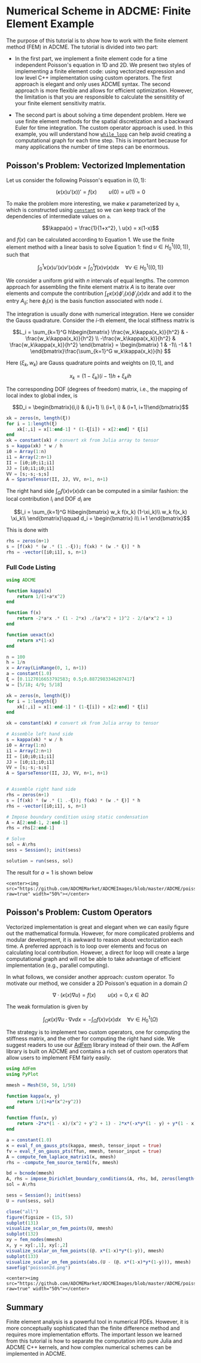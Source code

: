 
# Numerical Scheme in ADCME: Finite Element Example

The purpose of this tutorial is to show how to work with the finite element method (FEM) in ADCME. The tutorial is divided into two part:

* In the first part, we implement a finite element code for a time independent Poisson's equation in 1D and 2D. We present two styles of implementing a finite element code: using vectorized expression and low level C++ implementation using custom operators. The first approach is elegant and only uses ADCME syntax. The second approach is more flexible and allows for efficient optimization. However, the limitation is that you are responsible to calculate the sensititity of your finite element sensitivity matrix. 


* The second part is about solving a time dependent problem. Here we use finite element methods for the spatial discretization and a backward Euler for time integration. The custom operator approach is used. In this example, you will understand how [`while_loop`](@ref) can help avoid creating a computational graph for each time step. This is important because for many applications the number of time steps can be enormous.

## Poisson's Problem: Vectorized Implementation 

Let us consider the following Poisson's equation in $(0,1)$:

$$(\kappa(x) u'(x))' = f(x)\qquad u(0) = u(1) = 0\tag{1}$$

To make the problem more interesting, we make $\kappa$ parameterized by `a`, which is constructed using [`constant`](@ref) so we can keep track of the dependencies of intermediate values on `a`. 

$$\kappa(x) = \frac{1}{1+x^2}, \ u(x) = x(1-x)$$

and $f(x)$ can be calculated according to Equation 1. We use the finite element method with a linear basis to solve Equation 1: find $u\in H_0^1((0,1))$, such that 

$$\int_0^1 \kappa(x) u'(x) v'(x) dx = \int_0^1 f(x) v(x) dx \quad \forall v\in H_0^1((0,1))$$

We consider a uniform grid with $n$ intervals of equal lengths. The common approach for assembling the finite element matrix $A$ is to iterate over elements and compute the contribution  $\int_E \kappa(x) \phi'_i(x)\phi'_j(x) dx$ and add it to the entry $A_{ij}$; here $\phi_i(x)$ is the basis function associated with node $i$. 

The integration is usually done with numerical integration. Here we consider the Gauss quadrature. Consider the $i$-th element, the local stiffness matrix is 

$$L_i = \sum_{k=1}^G h\begin{bmatrix} \frac{w_k\kappa(x_k)}{h^2} & -\frac{w_k\kappa(x_k)}{h^2} \\ -\frac{w_k\kappa(x_k)}{h^2} & \frac{w_k\kappa(x_k)}{h^2} \end{bmatrix} = \begin{bmatrix} 1 & -1\\ -1 & 1 \end{bmatrix}\frac{\sum_{k=1}^G w_k\kappa(x_k)}{h} $$

Here $(\xi_k, w_k)$ are Gauss quadrature points and weights on $[0,1]$, and 

$$x_k = (1-\xi_k) (i-1)h + \xi_k ih$$


The corresponding DOF (degrees of freedom) matrix, i.e., the mapping of local index to global index, is 

$$D_i = \begin{bmatrix}(i,i) & (i,i+1) \\ (i+1, i) & (i+1, i+1)\end{bmatrix}$$


```julia
xk = zeros(n, length(ξ))
for i = 1:length(ξ)
    xk[:,i] = x[1:end-1] * (1-ξ[i]) + x[2:end] * ξ[i]
end
xk = constant(xk) # convert xk from Julia array to tensor
s = kappa(xk) * w / h
i0 = Array(1:n)
i1 = Array(2:n+1)
II = [i0;i0;i1;i1]
JJ = [i0;i1;i0;i1]
VV = [s;-s;-s;s]
A = SparseTensor(II, JJ, VV, n+1, n+1)
```

The right hand side $\int_\Omega f(x) v(x) dx$ can be computed in a similar fashion: the local contribution $l_i$ and DOF $d_i$ are 

$$l_i = \sum_{k=1}^G h\begin{bmatrix}
    w_k f(x_k) (1-\xi_k)\\ 
    w_k f(x_k) \xi_k\\ 
\end{bmatrix}\qquad d_i = \begin{bmatrix}
    i\\ 
    i+1
\end{bmatrix}$$

This is done with 
```julia
rhs = zeros(n+1)
s = [f(xk) * (w .* (1 .-ξ)); f(xk) * (w .* ξ)] * h
rhs = -vector([i0;i1], s, n+1)
```

### Full Code Listing 
```julia
using ADCME

function kappa(x)
    return 1/(1+a*x^2)
end

function f(x)
    return -2*a*x .* (1 - 2*x) ./(a*x^2 + 1)^2 - 2/(a*x^2 + 1)
end

function uexact(x)
    return x*(1-x)
end

n = 100
h = 1/n 
x = Array(LinRange(0, 1, n+1))
a = constant(1.0)
ξ = [0.1127016653792583; 0.5;0.8872983346207417]
w = [5/18; 4/9; 5/18]

xk = zeros(n, length(ξ))
for i = 1:length(ξ)
    xk[:,i] = x[1:end-1] * (1-ξ[i]) + x[2:end] * ξ[i]
end

xk = constant(xk) # convert xk from Julia array to tensor

# Assemble left hand side 
s = kappa(xk) * w / h
i0 = Array(1:n)
i1 = Array(2:n+1)
II = [i0;i0;i1;i1]
JJ = [i0;i1;i0;i1]
VV = [s;-s;-s;s]
A = SparseTensor(II, JJ, VV, n+1, n+1)


# Assemble right hand side 
rhs = zeros(n+1)
s = [f(xk) * (w .* (1 .-ξ)); f(xk) * (w .* ξ)] * h
rhs = -vector([i0;i1], s, n+1)

# Impose boundary condition using static condensation 
A = A[2:end-1, 2:end-1]
rhs = rhs[2:end-1]

# Solve 
sol = A\rhs
sess = Session(); init(sess)

solution = run(sess, sol)
```

The result for $a=1$ is shown below

```@raw html
<center><img src="https://github.com/ADCMEMarket/ADCMEImages/blob/master/ADCME/poisson.png?raw=true" width="50%"></center>
```

## Poisson's Problem: Custom Operators

Vectorized implementation is great and elegant when we can easily figure out the mathematical formula. However, for more complicated problems and modular development, it is awkward to reason about vectorization each time. A preferred approach is to loop over elements and focus on calculating local contribution. However, a direct for loop will create a large computational graph and will not be able to take advantage of efficient implementation (e.g., parallel computing). 

In what follows, we consider another approach: custom operator. To motivate our method, we consider a 2D Poisson's equation in a domain $\Omega$

$$\nabla \cdot (\kappa(x) \nabla u) = f(x)\qquad u(x) = 0, x\in \partial\Omega$$

The weak formulation is given by 

$$\int_\Omega \kappa(x) \nabla u \cdot \nabla v dx = - \int_\Omega f(x) v(x) dx\quad \forall v \in H_0^1(\Omega)$$

The strategy is to implement two custom operators, one for computing the stiffness matrix, and the other for computing the right hand side. We suggest readers to use our [AdFem](https://github.com/kailaix/AdFem.jl) library instead of their own. the AdFem library is built on ADCME and contains a rich set of custom operators that allow users to implement FEM fairly easily. 


```julia
using AdFem 
using PyPlot 

mmesh = Mesh(50, 50, 1/50)

function kappa(x, y)
    return 1/(1+a*(x^2+y^2))
end

function ffun(x, y)
    return -2*x*(1 - x)/(x^2 + y^2 + 1) - 2*x*(-x*y*(1 - y) + y*(1 - x)*(1 - y))/(x^2 + y^2 + 1)^2 - 2*y*(1 - y)/   (x^2 + y^2 + 1) - 2*y*(-x*y*(1 - x) + x*(1 - x)*(1 - y))/(x^2 + y^2 + 1)^2
end

a = constant(1.0)
κ = eval_f_on_gauss_pts(kappa, mmesh, tensor_input = true)
fv = eval_f_on_gauss_pts(ffun, mmesh, tensor_input = true)
A = compute_fem_laplace_matrix1(κ, mmesh)
rhs = -compute_fem_source_term1(fv, mmesh)

bd = bcnode(mmesh)
A, rhs = impose_Dirichlet_boundary_conditions(A, rhs, bd, zeros(length(bd)))
sol = A\rhs 

sess = Session(); init(sess)
U = run(sess, sol)

close("all")
figure(figsize = (15, 5))
subplot(131)
visualize_scalar_on_fem_points(U, mmesh)
subplot(132)
xy = fem_nodes(mmesh)
x, y = xy[:,1], xy[:,2]
visualize_scalar_on_fem_points((@. x*(1-x)*y*(1-y)), mmesh)
subplot(133)
visualize_scalar_on_fem_points(abs.(U - (@. x*(1-x)*y*(1-y))), mmesh)
savefig("poisson2d.png")
```


```@raw html
<center><img src="https://github.com/ADCMEMarket/ADCMEImages/blob/master/ADCME/poisson2d.png?raw=true" width="50%"></center>
```




## Summary

Finite element analysis is a powerful tool in numerical PDEs. However, it is more conceptually sophisticated than the finite difference method and requires more implementation efforts. The important lesson we learned from this tutorial is how to separate the computation into pure Julia and ADCME C++ kernels, and how complex numerical schemes can be implemented in ADCME. 


